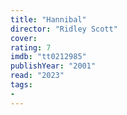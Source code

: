 ```yaml
---
title: "Hannibal"
director: "Ridley Scott"
cover: 
rating: 7
imdb: "tt0212985"
publishYear: "2001"
read: "2023"
tags:
- 
---
```

